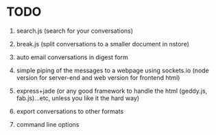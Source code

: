# TODO

1. search.js (search for your conversations)

2. break.js (split conversations to a smaller document in nstore)

3. auto email conversations in digest form

4. simple piping of the messages to a webpage using sockets.io (node version for server-end and web version for frontend html)

5. express+jade (or any good framework to handle the html (geddy.js, fab.js)...etc, unless you like it the hard way)

6. export conversations to other formats

7. command line options 